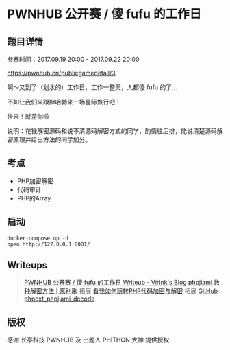 # PWNHUB 公开赛 / 傻 fufu 的工作日

## 题目详情

参赛时间：2017.09.19 20:00 - 2017.09.22 20:00

https://pwnhub.cn/publicgamedetail/3

啊～又到了（划水的）工作日，工作一整天，人都傻 fufu 的了...

不如让我们来跟胖哈勃来一场星际旅行吧！

快来！就差你啦

说明：花钱解密源码和说不清源码解密方式的同学，酌情往后排，能说清楚源码解密原理并给出方法的同学加分。

## 考点

- PHP加密解密
- 代码审计
- PHP的Array

## 启动

    docker-compose up -d
    open http://127.0.0.1:8081/

## Writeups

> [PWNHUB 公开赛 / 傻 fufu 的工作日 Writeup - Virink's Blog](https://www.virzz.com/2017/09/20/pwnhub_writeups_sha_fu_fu_workdays.html)
> [phpjiami 数种解密方法 | 离别歌](https://www.leavesongs.com/PENETRATION/unobfuscated-phpjiami.html)
> 拓展 [看我如何玩转PHP代码加密与解密](https://xz.aliyun.com/t/2403)
> 拓展 [GitHub phpext_phpjiami_decode](https://github.com/virink/phpext_phpjiami_decode)

## 版权

感谢 长亭科技 PWNHUB 及 出题人 PHITHON 大神 提供授权